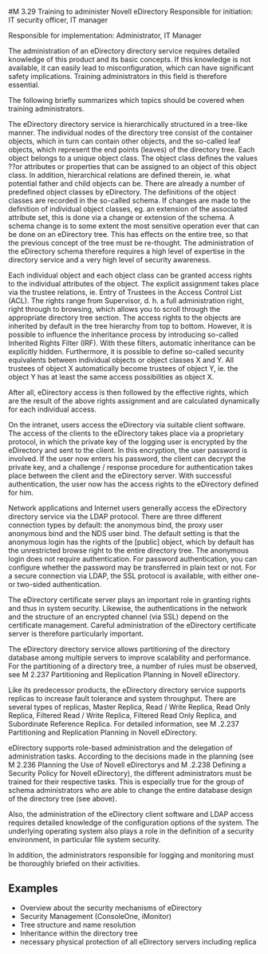 #M 3.29 Training to administer Novell eDirectory
Responsible for initiation: IT security officer, IT manager

Responsible for implementation: Administrator, IT Manager

The administration of an eDirectory directory service requires detailed knowledge of this product and its basic concepts. If this knowledge is not available, it can easily lead to misconfiguration, which can have significant safety implications. Training administrators in this field is therefore essential.

The following briefly summarizes which topics should be covered when training administrators.

The eDirectory directory service is hierarchically structured in a tree-like manner. The individual nodes of the directory tree consist of the container objects, which in turn can contain other objects, and the so-called leaf objects, which represent the end points (leaves) of the directory tree. Each object belongs to a unique object class. The object class defines the values ??or attributes or properties that can be assigned to an object of this object class. In addition, hierarchical relations are defined therein, ie. what potential father and child objects can be. There are already a number of predefined object classes by eDirectory. The definitions of the object classes are recorded in the so-called schema. If changes are made to the definition of individual object classes, eg. an extension of the associated attribute set, this is done via a change or extension of the schema. A schema change is to some extent the most sensitive operation ever that can be done on an eDirectory tree. This has effects on the entire tree, so that the previous concept of the tree must be re-thought. The administration of the eDirectory schema therefore requires a high level of expertise in the directory service and a very high level of security awareness.

Each individual object and each object class can be granted access rights to the individual attributes of the object. The explicit assignment takes place via the trustee relations, ie. Entry of Trustees in the Access Control List (ACL). The rights range from Supervisor, d. h. a full administration right, right through to browsing, which allows you to scroll through the appropriate directory tree section. The access rights to the objects are inherited by default in the tree hierarchy from top to bottom. However, it is possible to influence the inheritance process by introducing so-called Inherited Rights Filter (IRF). With these filters, automatic inheritance can be explicitly hidden. Furthermore, it is possible to define so-called security equivalents between individual objects or object classes X and Y. All trustees of object X automatically become trustees of object Y, ie. the object Y has at least the same access possibilities as object X.

After all, eDirectory access is then followed by the effective rights, which are the result of the above rights assignment and are calculated dynamically for each individual access.

On the intranet, users access the eDirectory via suitable client software. The access of the clients to the eDirectory takes place via a proprietary protocol, in which the private key of the logging user is encrypted by the eDirectory and sent to the client. In this encryption, the user password is involved. If the user now enters his password, the client can decrypt the private key, and a challenge / response procedure for authentication takes place between the client and the eDirectory server. With successful authentication, the user now has the access rights to the eDirectory defined for him.

Network applications and Internet users generally access the eDirectory directory service via the LDAP protocol. There are three different connection types by default: the anonymous bind, the proxy user anonymous bind and the NDS user bind. The default setting is that the anonymous login has the rights of the [public] object, which by default has the unrestricted browse right to the entire directory tree. The anonymous login does not require authentication. For password authentication, you can configure whether the password may be transferred in plain text or not. For a secure connection via LDAP, the SSL protocol is available, with either one- or two-sided authentication.

The eDirectory certificate server plays an important role in granting rights and thus in system security. Likewise, the authentications in the network and the structure of an encrypted channel (via SSL) depend on the certificate management. Careful administration of the eDirectory certificate server is therefore particularly important.

The eDirectory directory service allows partitioning of the directory database among multiple servers to improve scalability and performance. For the partitioning of a directory tree, a number of rules must be observed, see M 2.237 Partitioning and Replication Planning in Novell eDirectory.

Like its predecessor products, the eDirectory directory service supports replicas to increase fault tolerance and system throughput. There are several types of replicas, Master Replica, Read / Write Replica, Read Only Replica, Filtered Read / Write Replica, Filtered Read Only Replica, and Subordinate Reference Replica. For detailed information, see M .2.237 Partitioning and Replication Planning in Novell eDirectory.

eDirectory supports role-based administration and the delegation of administration tasks. According to the decisions made in the planning (see M 2.236 Planning the Use of Novell eDirectorys and M .2.238 Defining a Security Policy for Novell eDirectory), the different administrators must be trained for their respective tasks. This is especially true for the group of schema administrators who are able to change the entire database design of the directory tree (see above).

Also, the administration of the eDirectory client software and LDAP access requires detailed knowledge of the configuration options of the system. The underlying operating system also plays a role in the definition of a security environment, in particular file system security.

In addition, the administrators responsible for logging and monitoring must be thoroughly briefed on their activities.



## Examples 
* Overview   about the security mechanisms of eDirectory
* Security Management (ConsoleOne, iMonitor)
* Tree structure and name resolution
* Inheritance within the directory tree
* necessary physical protection of all eDirectory servers including replica




